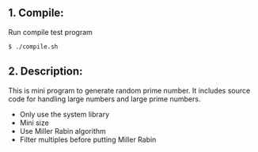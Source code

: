 ## 1. Compile:
Run compile test program

```bash
$ ./compile.sh
```

## 2. Description:

This is mini program to generate random prime number. It includes source code for handling large numbers and large prime numbers.
 - Only use the system library
 - Mini size
 - Use Miller Rabin algorithm
 - Filter multiples before putting Miller Rabin
